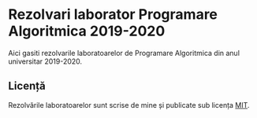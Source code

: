 # Rezolvari laborator Programare Algoritmica 2019-2020
Aici gasiti rezolvarile laboratoarelor de Programare Algoritmica din anul universitar 2019-2020.
## Licență
Rezolvările laboratoarelor sunt scrise de mine și publicate sub licența [MIT](LICENSE.txt).
